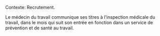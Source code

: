 Contexte: Recrutement.

Le médecin du travail communique ses titres à l'inspection médicale du travail, dans le mois qui suit son entrée en fonction dans un service de prévention et de santé au travail.